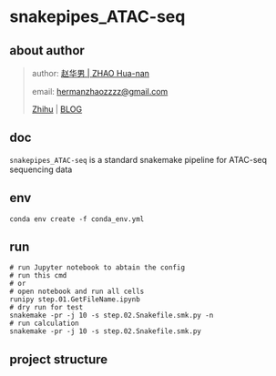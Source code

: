 # snakepipes_ATAC-seq
## about author

> author: [赵华男 | ZHAO Hua-nan](https://scholar.google.com/citations?user=ojSVoWQAAAAJ&hl=en)
>
> email: hermanzhaozzzz@gmail.com
>
> [Zhihu](https://www.zhihu.com/people/hymanzhaozzzz) | [BLOG](http://zhaohuanan.cc)
## doc
`snakepipes_ATAC-seq` is a standard snakemake pipeline for ATAC-seq sequencing data
## env
```shell
conda env create -f conda_env.yml
```
## run
```shell
# run Jupyter notebook to abtain the config
# run this cmd
# or
# open notebook and run all cells
runipy step.01.GetFileName.ipynb
# dry run for test
snakemake -pr -j 10 -s step.02.Snakefile.smk.py -n
# run calculation
snakemake -pr -j 10 -s step.02.Snakefile.smk.py
```
## project structure